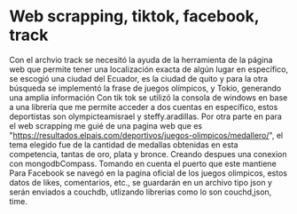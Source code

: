 # Web scrapping, tiktok, facebook, track

Con el archvio track se necesitó la ayuda de la herramienta de la página web que permite tener una localización exacta de algún lugar en específico, se escogió una ciudad del Ecuador, es la ciudad de quito y para la otra búsqueda se implementó la frase de juegos olímpicos, y Tokio, generando una amplia información
Con tik tok se utilizó la consola de windows en base a una librería que me permite acceder a dos cuentas en específico, estos deportistas son olympicteamisrael y steffy.aradillas.
Por otra parte en para el web scrapping me guié de una pagina web que es "https://resultados.elpais.com/deportivos/juegos-olimpicos/medallero/", el tema elegido fue de la cantidad de medallas obtenidas en esta competencia, tantas de oro, plata y bronce. Creando despues una conexion con mongodbCompass. Tomando en cuenta el puerto que este mantiene
Para Facebook se navegó en la pagina oficial de los juegos olimpicos, estos datos de likes, comentarios, etc., se guardarán en un archivo tipo json y serán enviados a couchdb, utlizando librerias como lo son couchd,json, time.
